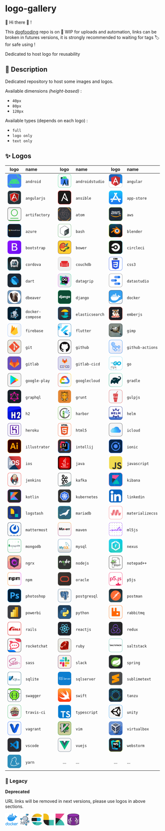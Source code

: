 # logo-gallery

:mega: Hi there :wave: ! 

This [dogfooding](https://en.wikipedia.org/wiki/Eating_your_own_dog_food) repo is on :construction: WIP for uploads and automation,
links can be broken in futures versions, it is strongly recommended to waiting for tags :label: for safe using ! 

Dedicated to host logo for reusability

## :speech_balloon: Description

Dedicated repository to host some images and logos.

Available dimensions *(height-based)* :
* `40px`
* `80px`
* `120px`

Available types (depends on each logo) :
* `full`
* `logo only`
* `text only`

## :sparkles: Logos

|logo|name|logo|name|logo|name|
|:--:|:---|:--:|:---|:--:|:---|
|![android](./img/a/android/square-1-60.png "android")|`android`|![androidstudio](./img/a/androidstudio/square-1-60.png "androidstudio")|`androidstudio`|![angular](./img/a/angular/square-1-60.png "angular")|`angular`|![angular](./img/a/angular/square-1-60.png "angular")|`angular`|
|![angularjs](./img/a/angularjs/square-1-60.png "angularjs")|`angularjs`|![ansible](./img/a/ansible/square-1-60.png "ansible")|`ansible`|![app-store](./img/a/app-store/square-1-60.png "app-store")|`app-store`|![app-store](./img/a/app-store/square-1-60.png "app-store")|`app-store`|
|![artifactory](./img/a/artifactory/square-1-60.png "artifactory")|`artifactory`|![atom](./img/a/atom/square-1-60.png "atom")|`atom`|![aws](./img/a/aws/square-1-60.png "aws")|`aws`|![aws](./img/a/aws/square-1-60.png "aws")|`aws`|
|![azure](./img/a/azure/square-1-60.png "azure")|`azure`|![bash](./img/b/bash/square-1-60.png "bash")|`bash`|![blender](./img/b/blender/square-1-60.png "blender")|`blender`|![blender](./img/b/blender/square-1-60.png "blender")|`blender`|
|![bootstrap](./img/b/bootstrap/square-1-60.png "bootstrap")|`bootstrap`|![bower](./img/b/bower/square-1-60.png "bower")|`bower`|![circleci](./img/c/circleci/square-1-60.png "circleci")|`circleci`|![circleci](./img/c/circleci/square-1-60.png "circleci")|`circleci`|
|![cordova](./img/c/cordova/square-1-60.png "cordova")|`cordova`|![couchdb](./img/c/couchdb/square-1-60.png "couchdb")|`couchdb`|![css3](./img/c/css3/square-1-60.png "css3")|`css3`|![css3](./img/c/css3/square-1-60.png "css3")|`css3`|
|![dart](./img/d/dart/square-1-60.png "dart")|`dart`|![datagrip](./img/d/datagrip/square-1-60.png "datagrip")|`datagrip`|![datastudio](./img/d/datastudio/square-1-60.png "datastudio")|`datastudio`|![datastudio](./img/d/datastudio/square-1-60.png "datastudio")|`datastudio`|
|![dbeaver](./img/d/dbeaver/square-1-60.png "dbeaver")|`dbeaver`|![django](./img/d/django/square-1-60.png "django")|`django`|![docker](./img/d/docker/square-1-60.png "docker")|`docker`|![docker](./img/d/docker/square-1-60.png "docker")|`docker`|
|![docker-compose](./img/d/docker-compose/square-1-60.png "docker-compose")|`docker-compose`|![elasticsearch](./img/e/elasticsearch/square-1-60.png "elasticsearch")|`elasticsearch`|![emberjs](./img/e/emberjs/square-1-60.png "emberjs")|`emberjs`|![emberjs](./img/e/emberjs/square-1-60.png "emberjs")|`emberjs`|
|![firebase](./img/f/firebase/square-1-60.png "firebase")|`firebase`|![flutter](./img/f/flutter/square-1-60.png "flutter")|`flutter`|![gimp](./img/g/gimp/square-1-60.png "gimp")|`gimp`|![gimp](./img/g/gimp/square-1-60.png "gimp")|`gimp`|
|![git](./img/g/git/square-1-60.png "git")|`git`|![github](./img/g/github/square-1-60.png "github")|`github`|![github-actions](./img/g/github-actions/square-1-60.png "github-actions")|`github-actions`|![github-actions](./img/g/github-actions/square-1-60.png "github-actions")|`github-actions`|
|![gitlab](./img/g/gitlab/square-1-60.png "gitlab")|`gitlab`|![gitlab-cicd](./img/g/gitlab-cicd/square-1-60.png "gitlab-cicd")|`gitlab-cicd`|![go](./img/g/go/square-1-60.png "go")|`go`|![go](./img/g/go/square-1-60.png "go")|`go`|
|![google-play](./img/g/google-play/square-1-60.png "google-play")|`google-play`|![googlecloud](./img/g/googlecloud/square-1-60.png "googlecloud")|`googlecloud`|![gradle](./img/g/gradle/square-1-60.png "gradle")|`gradle`|![gradle](./img/g/gradle/square-1-60.png "gradle")|`gradle`|
|![graphql](./img/g/graphql/square-1-60.png "graphql")|`graphql`|![grunt](./img/g/grunt/square-1-60.png "grunt")|`grunt`|![gulpjs](./img/g/gulpjs/square-1-60.png "gulpjs")|`gulpjs`|![gulpjs](./img/g/gulpjs/square-1-60.png "gulpjs")|`gulpjs`|
|![h2](./img/h/h2/square-1-60.png "h2")|`h2`|![harbor](./img/h/harbor/square-1-60.png "harbor")|`harbor`|![helm](./img/h/helm/square-1-60.png "helm")|`helm`|![helm](./img/h/helm/square-1-60.png "helm")|`helm`|
|![heroku](./img/h/heroku/square-1-60.png "heroku")|`heroku`|![html5](./img/h/html5/square-1-60.png "html5")|`html5`|![icloud](./img/i/icloud/square-1-60.png "icloud")|`icloud`|![icloud](./img/i/icloud/square-1-60.png "icloud")|`icloud`|
|![illustrator](./img/i/illustrator/square-1-60.png "illustrator")|`illustrator`|![intellij](./img/i/intellij/square-1-60.png "intellij")|`intellij`|![ionic](./img/i/ionic/square-1-60.png "ionic")|`ionic`|![ionic](./img/i/ionic/square-1-60.png "ionic")|`ionic`|
|![ios](./img/i/ios/square-1-60.png "ios")|`ios`|![java](./img/j/java/square-1-60.png "java")|`java`|![javascript](./img/j/javascript/square-1-60.png "javascript")|`javascript`|![javascript](./img/j/javascript/square-1-60.png "javascript")|`javascript`|
|![jenkins](./img/j/jenkins/square-1-60.png "jenkins")|`jenkins`|![kafka](./img/k/kafka/square-1-60.png "kafka")|`kafka`|![kibana](./img/k/kibana/square-1-60.png "kibana")|`kibana`|![kibana](./img/k/kibana/square-1-60.png "kibana")|`kibana`|
|![kotlin](./img/k/kotlin/square-1-60.png "kotlin")|`kotlin`|![kubernetes](./img/k/kubernetes/square-1-60.png "kubernetes")|`kubernetes`|![linkedin](./img/l/linkedin/square-1-60.png "linkedin")|`linkedin`|![linkedin](./img/l/linkedin/square-1-60.png "linkedin")|`linkedin`|
|![logstash](./img/l/logstash/square-1-60.png "logstash")|`logstash`|![mariadb](./img/m/mariadb/square-1-60.png "mariadb")|`mariadb`|![materializecss](./img/m/materializecss/square-1-60.png "materializecss")|`materializecss`|![materializecss](./img/m/materializecss/square-1-60.png "materializecss")|`materializecss`|
|![mattermost](./img/m/mattermost/square-1-60.png "mattermost")|`mattermost`|![maven](./img/m/maven/square-1-60.png "maven")|`maven`|![ml5js](./img/m/ml5js/square-1-60.png "ml5js")|`ml5js`|![ml5js](./img/m/ml5js/square-1-60.png "ml5js")|`ml5js`|
|![mongodb](./img/m/mongodb/square-1-60.png "mongodb")|`mongodb`|![mysql](./img/m/mysql/square-1-60.png "mysql")|`mysql`|![nexus](./img/n/nexus/square-1-60.png "nexus")|`nexus`|![nexus](./img/n/nexus/square-1-60.png "nexus")|`nexus`|
|![ngrx](./img/n/ngrx/square-1-60.png "ngrx")|`ngrx`|![nodejs](./img/n/nodejs/square-1-60.png "nodejs")|`nodejs`|![notepad++](./img/n/notepad++/square-1-60.png "notepad++")|`notepad++`|![notepad++](./img/n/notepad++/square-1-60.png "notepad++")|`notepad++`|
|![npm](./img/n/npm/square-1-60.png "npm")|`npm`|![oracle](./img/o/oracle/square-1-60.png "oracle")|`oracle`|![p5js](./img/p/p5js/square-1-60.png "p5js")|`p5js`|![p5js](./img/p/p5js/square-1-60.png "p5js")|`p5js`|
|![photoshop](./img/p/photoshop/square-1-60.png "photoshop")|`photoshop`|![postgresql](./img/p/postgresql/square-1-60.png "postgresql")|`postgresql`|![postman](./img/p/postman/square-1-60.png "postman")|`postman`|![postman](./img/p/postman/square-1-60.png "postman")|`postman`|
|![powerbi](./img/p/powerbi/square-1-60.png "powerbi")|`powerbi`|![python](./img/p/python/square-1-60.png "python")|`python`|![rabbitmq](./img/r/rabbitmq/square-1-60.png "rabbitmq")|`rabbitmq`|![rabbitmq](./img/r/rabbitmq/square-1-60.png "rabbitmq")|`rabbitmq`|
|![rails](./img/r/rails/square-1-60.png "rails")|`rails`|![reactjs](./img/r/reactjs/square-1-60.png "reactjs")|`reactjs`|![redux](./img/r/redux/square-1-60.png "redux")|`redux`|![redux](./img/r/redux/square-1-60.png "redux")|`redux`|
|![rocketchat](./img/r/rocketchat/square-1-60.png "rocketchat")|`rocketchat`|![ruby](./img/r/ruby/square-1-60.png "ruby")|`ruby`|![saltstack](./img/s/saltstack/square-1-60.png "saltstack")|`saltstack`|![saltstack](./img/s/saltstack/square-1-60.png "saltstack")|`saltstack`|
|![sass](./img/s/sass/square-1-60.png "sass")|`sass`|![slack](./img/s/slack/square-1-60.png "slack")|`slack`|![spring](./img/s/spring/square-1-60.png "spring")|`spring`|![spring](./img/s/spring/square-1-60.png "spring")|`spring`|
|![sqlite](./img/s/sqlite/square-1-60.png "sqlite")|`sqlite`|![sqlserver](./img/s/sqlserver/square-1-60.png "sqlserver")|`sqlserver`|![sublimetext](./img/s/sublimetext/square-1-60.png "sublimetext")|`sublimetext`|![sublimetext](./img/s/sublimetext/square-1-60.png "sublimetext")|`sublimetext`|
|![swagger](./img/s/swagger/square-1-60.png "swagger")|`swagger`|![swift](./img/s/swift/square-1-60.png "swift")|`swift`|![tanzu](./img/t/tanzu/square-1-60.png "tanzu")|`tanzu`|![tanzu](./img/t/tanzu/square-1-60.png "tanzu")|`tanzu`|
|![travis-ci](./img/t/travis-ci/square-1-60.png "travis-ci")|`travis-ci`|![typescript](./img/t/typescript/square-1-60.png "typescript")|`typescript`|![unity](./img/u/unity/square-1-60.png "unity")|`unity`|![unity](./img/u/unity/square-1-60.png "unity")|`unity`|
|![vagrant](./img/v/vagrant/square-1-60.png "vagrant")|`vagrant`|![vim](./img/v/vim/square-1-60.png "vim")|`vim`|![virtualbox](./img/v/virtualbox/square-1-60.png "virtualbox")|`virtualbox`|![virtualbox](./img/v/virtualbox/square-1-60.png "virtualbox")|`virtualbox`|
|![vscode](./img/v/vscode/square-1-60.png "vscode")|`vscode`|![vuejs](./img/v/vuejs/square-1-60.png "vuejs")|`vuejs`|![webstorm](./img/w/webstorm/square-1-60.png "webstorm")|`webstorm`|![webstorm](./img/w/webstorm/square-1-60.png "webstorm")|`webstorm`|
|![yarn](./img/y/yarn/square-1-60.png "yarn")|`yarn`|...|...|...|...|

### :stop_sign: Legacy

**Deprecated**

URL links will be removed in next versions, please use logos in above sections.

![docker](img/docker/docker.png "docker")
![docker-compose](img/docker-compose/docker-compose.png "docker-compose")
![elk](img/elk/elk.png "elk")
![schemacrawler](img/schemacrawler/schemacrawler.png "elk")
